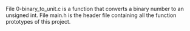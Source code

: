File 0-binary_to_unit.c is a function that converts a binary number to an unsigned int.
File main.h is the header file containing all the function prototypes of this project.
